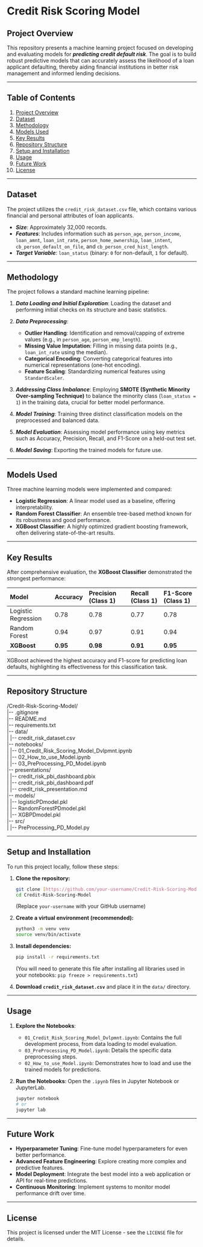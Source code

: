 # Credit Risk Scoring Model

## Project Overview

This repository presents a machine learning project focused on developing and evaluating models for ***predicting credit default risk***. The goal is to build robust predictive models that can accurately assess the likelihood of a loan applicant defaulting, thereby aiding financial institutions in better risk management and informed lending decisions.

---

## Table of Contents

1.  [Project Overview](#project-overview)
2.  [Dataset](#dataset)
3.  [Methodology](#methodology)
4.  [Models Used](#models-used)
5.  [Key Results](#key-results)
6.  [Repository Structure](#repository-structure)
7.  [Setup and Installation](#setup-and-installation)
8.  [Usage](#usage)
9.  [Future Work](#future-work)
10. [License](#license)

---

## Dataset

The project utilizes the `credit_risk_dataset.csv` file, which contains various financial and personal attributes of loan applicants.

* ***Size***: Approximately 32,000 records.
* ***Features***: Includes information such as `person_age`, `person_income`, `loan_amnt`, `loan_int_rate`, `person_home_ownership`, `loan_intent`, `cb_person_default_on_file`, and `cb_person_cred_hist_length`.
* ***Target Variable***: `loan_status` (binary: `0` for non-default, `1` for default).

---

## Methodology

The project follows a standard machine learning pipeline:

1.  ***Data Loading and Initial Exploration***: Loading the dataset and performing initial checks on its structure and basic statistics.

2.  ***Data Preprocessing***:
    * **Outlier Handling**: Identification and removal/capping of extreme values (e.g., in `person_age`, `person_emp_length`).
    * **Missing Value Imputation**: Filling in missing data points (e.g., `loan_int_rate` using the median).
    * **Categorical Encoding**: Converting categorical features into numerical representations (one-hot encoding).
    * **Feature Scaling**: Standardizing numerical features using `StandardScaler`.

3.  ***Addressing Class Imbalance***: Employing **SMOTE (Synthetic Minority Over-sampling Technique)** to balance the minority class (`loan_status = 1`) in the training data, crucial for better model performance.

4.  ***Model Training***: Training three distinct classification models on the preprocessed and balanced data.

5.  ***Model Evaluation***: Assessing model performance using key metrics such as Accuracy, Precision, Recall, and F1-Score on a held-out test set.

6.  ***Model Saving***: Exporting the trained models for future use.

---

## Models Used

Three machine learning models were implemented and compared:

* **Logistic Regression**: A linear model used as a baseline, offering interpretability.
* **Random Forest Classifier**: An ensemble tree-based method known for its robustness and good performance.
* **XGBoost Classifier**: A highly optimized gradient boosting framework, often delivering state-of-the-art results.

---

## Key Results

After comprehensive evaluation, the **XGBoost Classifier** demonstrated the strongest performance:

| Model | Accuracy | Precision (Class 1) | Recall (Class 1) | F1-Score (Class 1) |
| :------------------ | :------- | :------------------ |:-----------------|:-------------------|
| Logistic Regression | 0.78 | 0.78 | 0.77             | 0.78               |
| Random Forest | 0.94 | 0.97 | 0.91             | 0.94               |
| **XGBoost** | **0.95** | **0.98** | **0.91**         | **0.95**           |

XGBoost achieved the highest accuracy and F1-score for predicting loan defaults, highlighting its effectiveness for this classification task.

---

## Repository Structure

/Credit-Risk-Scoring-Model/  
|-- .gitignore  
|-- README.md  
|-- requirements.txt  
|-- data/  
|   |-- credit_risk_dataset.csv  
|-- notebooks/  
|   |-- 01_Credit_Risk_Scoring_Model_Dvlpmnt.ipynb  
|   |-- 02_How_to_use_Model.ipynb  
|   |-- 03_PreProcessing_PD_Model.ipynb  
|-- presentations/   
|   |-- credit_risk_pbi_dashboard.pbix  
|   |-- credit_risk_pbi_dashboard.pdf  
|   |-- credit_risk_presentation.md  
|-- models/  
|   |-- logisticPDmodel.pkl  
|   |-- RandomForestPDmodel.pkl  
|   |-- XGBPDmodel.pkl  
|-- src/  
|   |-- PreProcessing_PD_Model.py  

---

## Setup and Installation

To run this project locally, follow these steps:

1.  **Clone the repository:**
    ```bash
    git clone [https://github.com/your-username/Credit-Risk-Scoring-Model.git](https://github.com/your-username/Credit-Risk-Scoring-Model.git)
    cd Credit-Risk-Scoring-Model
    ```
    (Replace `your-username` with your GitHub username)

2.  **Create a virtual environment (recommended):**
    ```bash
    python3 -m venv venv
    source venv/bin/activate
    ```

3.  **Install dependencies:**
    ```bash
    pip install -r requirements.txt
    ```
    (You will need to generate this file after installing all libraries used in your notebooks: `pip freeze > requirements.txt`)

4.  **Download `credit_risk_dataset.csv`** and place it in the `data/` directory.

---

## Usage

1.  **Explore the Notebooks**:
    * `01_Credit_Risk_Scoring_Model_Dvlpmnt.ipynb`: Contains the full development process, from data loading to model evaluation.
    * `03_PreProcessing_PD_Model.ipynb`: Details the specific data preprocessing steps. 
    * `02_How_to_use_Model.ipynb`: Demonstrates how to load and use the trained models for predictions.

2.  **Run the Notebooks**: Open the `.ipynb` files in Jupyter Notebook or JupyterLab.
    ```bash
    jupyter notebook
    # or
    jupyter lab
    ```

---

## Future Work

* **Hyperparameter Tuning**: Fine-tune model hyperparameters for even better performance.
* **Advanced Feature Engineering**: Explore creating more complex and predictive features.
* **Model Deployment**: Integrate the best model into a web application or API for real-time predictions.
* **Continuous Monitoring**: Implement systems to monitor model performance drift over time.

---

## License

This project is licensed under the MIT License - see the `LICENSE` file for details.


